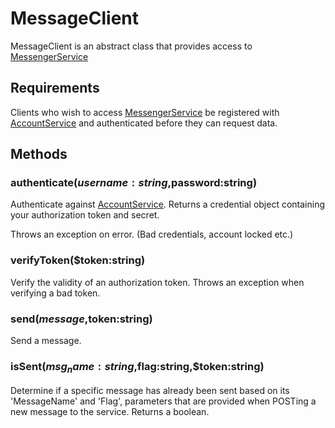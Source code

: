 # MessageClient

MessageClient is an abstract class that provides access to <a href="https://github.com/outlawdesigns-io/MessengerService">MessengerService</a>

## Requirements

Clients who wish to access <a href="https://github.com/outlawdesigns-io/MessengerService">MessengerService</a> be registered with <a href="https://github.com/outlawdesigns-io/AccountService">AccountService</a> and authenticated before they can request data.

## Methods

### authenticate($username:string,$password:string)

Authenticate against <a href="https://github.com/outlawdesigns-io/AccountService">AccountService</a>. Returns a credential object containing your authorization token and secret.

Throws an exception on error. (Bad credentials, account locked etc.)

### verifyToken($token:string)

Verify the validity of an authorization token. Throws an exception when verifying a bad token.

### send($message,$token:string)

Send a message.

### isSent($msg_name:string,$flag:string,$token:string)

Determine if a specific message has already been sent based on its 'MessageName' and 'Flag', parameters that are provided when POSTing a new message to the service. Returns a boolean.
